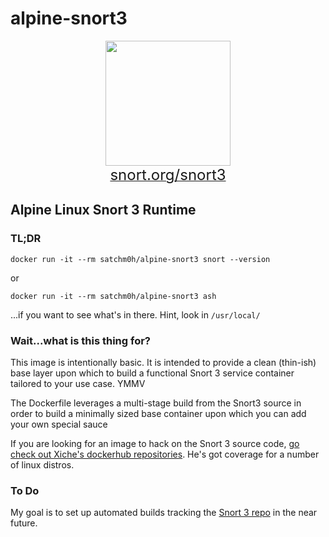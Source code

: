 # alpine-snort3

<p align="center">
  <img height="200" src="https://www.dropbox.com/s/0q7h9z5kjm9x194/Snort3.png?dl=1"/>
  <br/>
  <a href="snort.org/snort3">
    <span style='font-size: x-large;'>snort.org/snort3</span>
  </a>
</p>

## Alpine Linux Snort 3 Runtime

### TL;DR

`docker run -it --rm satchm0h/alpine-snort3 snort --version`

or

`docker run -it --rm satchm0h/alpine-snort3 ash`

...if you want to see what's in there. Hint, look in `/usr/local/`

### Wait...what is this thing for?

This image is intentionally basic. It is intended to provide a clean (thin-ish) base layer upon which to build a functional Snort 3 service container tailored to your use case. YMMV

The Dockerfile leverages a multi-stage build from the Snort3 source in order to build a minimally sized base container upon which you can add your own special sauce

If you are looking for an image to hack on the Snort 3 source code, [go check out Xiche's dockerhub repositories](https://hub.docker.com/u/xiche). He's got coverage for a number of linux distros.

### To Do

My goal is to set up automated builds tracking the [Snort 3 repo](https://github.com/snort3/snort3) in the near future.